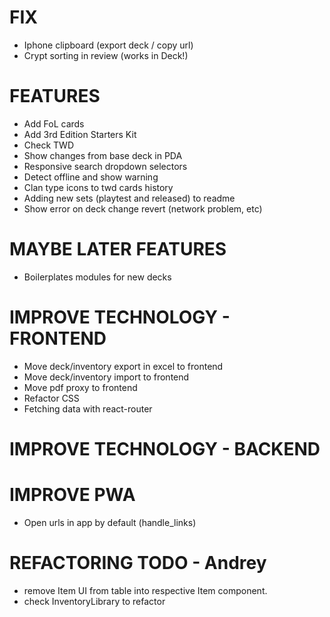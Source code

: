 # FIX
- Iphone clipboard (export deck / copy url)
- Crypt sorting in review (works in Deck!)

# FEATURES
- Add FoL cards
- Add 3rd Edition Starters Kit
- Check TWD
- Show changes from base deck in PDA
- Responsive search dropdown selectors
- Detect offline and show warning
- Clan type icons to twd cards history
- Adding new sets (playtest and released) to readme
- Show error on deck change revert (network problem, etc)

# MAYBE LATER FEATURES
- Boilerplates modules for new decks

# IMPROVE TECHNOLOGY - FRONTEND
- Move deck/inventory export in excel to frontend
- Move deck/inventory import to frontend
- Move pdf proxy to frontend
- Refactor CSS
- Fetching data with react-router

# IMPROVE TECHNOLOGY - BACKEND

# IMPROVE PWA
- Open urls in app by default (handle_links)

# REFACTORING TODO - Andrey
- remove Item UI from table into respective Item component.
- check InventoryLibrary to refactor
